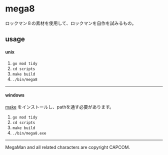 # mega8
ロックマン８の素材を使用して、ロックマンを自作を試みるもの。


## usage
#### unix
1. `go mod tidy`
2. `cd scripts`
3. `make build`
4. `./bin/mega8`
---
#### windows
[make](http://gnuwin32.sourceforge.net/packages/make.htm) をインストールし、pathを通す必要があります。
1. `go mod tidy`
2. `cd scripts`
3. `make build`
4. `./bin/mega8.exe`

---

MegaMan and all related characters are copyright CAPCOM.

